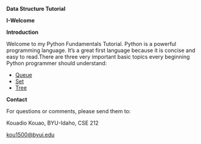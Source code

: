 **Data Structure Tutorial**

**I-Welcome**

**Introduction**

Welcome to my Python Fundamentals Tutorial. Python is a  powerful programming language. It’s a great first language because it is concise and easy to read.There are three very important basic topics every beginning Python programmer should understand:
- [Queue](2-queue.md)
- [Set](3-set.md)
- [Tree](4-tree.md)

**Contact**

For questions or comments, please send them to:

Kouadio Kouao, BYU-Idaho, CSE 212

kou1500@byui.edu
